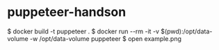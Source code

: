 # puppeteer-handson
$ docker build -t puppeteer .
$ docker run --rm -it -v $(pwd):/opt/data-volume -w /opt/data-volume puppeteer
$ open example.png
